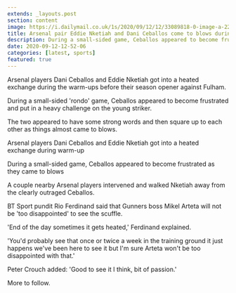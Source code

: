 ```yaml
---
extends: _layouts.post
section: content
image: https://i.dailymail.co.uk/1s/2020/09/12/12/33089818-0-image-a-22_1599911141244.jpg 
title: Arsenal pair Eddie Nketiah and Dani Ceballos come to blows during warm-up before Fulham 
description: During a small-sided game, Ceballos appeared to become frustrated and put in a heavy challenge on the young striker. The two appeared to have some words and then square up to each other. 
date: 2020-09-12-12-52-06 
categories: [latest, sports] 
featured: true 
--- 
```

Arsenal players Dani Ceballos and Eddie Nketiah got into a heated exchange during the warm-ups before their season opener against Fulham.

During a small-sided 'rondo' game, Ceballos appeared to become frustrated and put in a heavy challenge on the young striker.

The two appeared to have some strong words and then square up to each other as things almost came to blows.

Arsenal players Dani Ceballos and Eddie Nketiah got into a heated exchange during warm-up

During a small-sided game, Ceballos appeared to become frustrated as they came to blows

A couple nearby Arsenal players intervened and walked Nketiah away from the clearly outraged Ceballos.

BT Sport pundit Rio Ferdinand said that Gunners boss Mikel Arteta will not be 'too disappointed' to see the scuffle. 

'End of the day sometimes it gets heated,' Ferdinand explained.

'You'd probably see that once or twice a week in the training ground it just happens we've been here to see it but I'm sure Arteta won't be too disappointed with that.'

Peter Crouch added: 'Good to see it I think, bit of passion.'

More to follow. 


